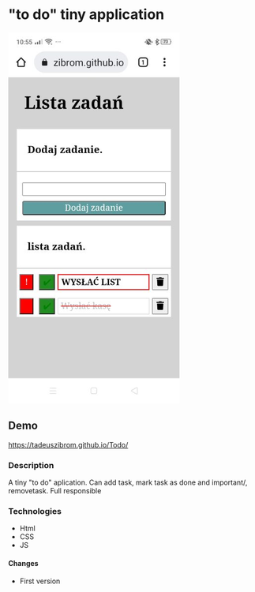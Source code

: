 # "to do" tiny application

![To Do](/images/todo.jpg)
## Demo
https://tadeuszibrom.github.io/Todo/

### Description
A tiny "to do" aplication. Can add task, mark task as done and important/, removetask.
Full responsible 


### Technologies
 - Html
 - CSS
 - JS
 #### Changes
 
- First version
